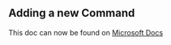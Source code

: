 ## Adding a new Command

This doc can now be found on [Microsoft Docs](https://docs.microsoft.com/power-platform/guidance/coe/cli/cli-development/adding-new-command)